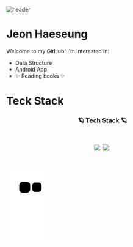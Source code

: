 ![header](https://capsule-render.vercel.app/api?type=waving&color=a6c1ee&height=200&section=header&text=☄Hello%20World☄&fontAlignY=35&fontSize=60&fontColor=ffffff)

# Jeon Haeseung
 
Welcome to my GitHub! I'm interested in:

- Data Structure
- Android App
- ✨  Reading  books   ✨  
 
# Teck Stack

<h3 align="center">🪐 Tech Stack 🪐</h3>

<br/>

<p align="center">
 <img src="https://img.shields.io/badge/Java-548ddd?style=flat-square&logo=Java&logoColor=white"/></a>&nbsp 
 <img src="https://img.shields.io/badge/C-399eaa?style=flat-square&logo=C&logoColor=white"/></a>&nbsp 
</p>


</br>


![snake gif_svg](https://github.com/JeonHaeseung/JeonHaeseung/blob/output/github-contribution-grid-snake.svg)
